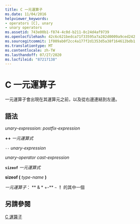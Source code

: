 ```yaml
---
title: C 一元運算子
ms.date: 11/04/2016
helpviewer_keywords:
- operators [C], unary
- unary operators
ms.assetid: 743e00b1-f874-4c0d-b211-8c24d4af9739
ms.openlocfilehash: 42c6c621bedca71f33595a7a282d0009a9ced242
ms.sourcegitcommit: 1f009ab0f2cc4a177f2d1353d5a38f164612bdb1
ms.translationtype: MT
ms.contentlocale: zh-TW
ms.lasthandoff: 07/27/2020
ms.locfileid: "87217138"
---
```

# <a name="c-unary-operators"></a>C 一元運算子

一元運算子會出現在其運算元之前，以及從右邊連結到左邊。

## <a name="syntax"></a>語法

*unary-expression*: *postfix-expression*

**++**  *一元運算式*

`--`  *unary-expression*

*unary-operator cast-expression*

**`sizeof`**  *一元運算式*

**sizeof (**  *type-name*  **)**

*一元運算子*： ** &  \* +-** `~` **！** 的其中一個

## <a name="see-also"></a>另請參閱

[C 運算子](../c-language/c-operators.md)
